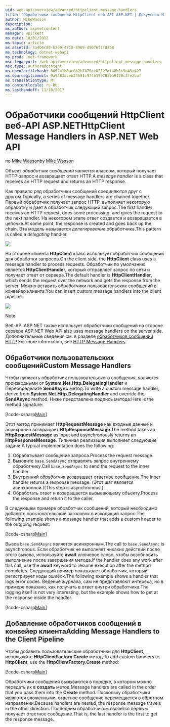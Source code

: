 ```yaml
---
uid: web-api/overview/advanced/httpclient-message-handlers
title: "Обработчики сообщений HttpClient веб-API ASP.NET | Документы Microsoft"
author: MikeWasson
description: 
ms.author: aspnetcontent
manager: wpickett
ms.date: 10/01/2012
ms.topic: article
ms.assetid: 5a4b6c80-b2e9-4710-8969-d5076f7f82b8
ms.technology: dotnet-webapi
ms.prod: .net-framework
msc.legacyurl: /web-api/overview/advanced/httpclient-message-handlers
msc.type: authoredcontent
ms.openlocfilehash: 805741b0ac682b7479ce82127df48b1b9a49a427
ms.sourcegitcommit: 9a9483aceb34591c97451997036a9120c3fe2baf
ms.translationtype: MT
ms.contentlocale: ru-RU
ms.lasthandoff: 11/10/2017
---
```

<a name="httpclient-message-handlers-in-aspnet-web-api"></a><span data-ttu-id="9f315-102">Обработчики сообщений HttpClient веб-API ASP.NET</span><span class="sxs-lookup"><span data-stu-id="9f315-102">HttpClient Message Handlers in ASP.NET Web API</span></span>
====================
<span data-ttu-id="9f315-103">по [Mike Wasson](https://github.com/MikeWasson)</span><span class="sxs-lookup"><span data-stu-id="9f315-103">by [Mike Wasson](https://github.com/MikeWasson)</span></span>

<span data-ttu-id="9f315-104">Объект *обработчик сообщений* является классом, который получает HTTP-запрос и возвращает ответ HTTP.</span><span class="sxs-lookup"><span data-stu-id="9f315-104">A *message handler* is a class that receives an HTTP request and returns an HTTP response.</span></span>

<span data-ttu-id="9f315-105">Как правило ряд обработчики сообщений соединяются друг с другом.</span><span class="sxs-lookup"><span data-stu-id="9f315-105">Typically, a series of message handlers are chained together.</span></span> <span data-ttu-id="9f315-106">Первый обработчик получает запрос HTTP, выполняет некоторую обработку и дает в обработчик следующий запрос.</span><span class="sxs-lookup"><span data-stu-id="9f315-106">The first handler receives an HTTP request, does some processing, and gives the request to the next handler.</span></span> <span data-ttu-id="9f315-107">На некотором этапе ответ создается и возвращается в цепочке.</span><span class="sxs-lookup"><span data-stu-id="9f315-107">At some point, the response is created and goes back up the chain.</span></span> <span data-ttu-id="9f315-108">Эта модель называется *делегирование* обработчика.</span><span class="sxs-lookup"><span data-stu-id="9f315-108">This pattern is called a *delegating* handler.</span></span>

![](httpclient-message-handlers/_static/image1.png)

<span data-ttu-id="9f315-109">На стороне клиента **HttpClient** класс использует обработчик сообщений для обработки запросов.</span><span class="sxs-lookup"><span data-stu-id="9f315-109">On the client side, the **HttpClient** class uses a message handler to process requests.</span></span> <span data-ttu-id="9f315-110">Обработчик по умолчанию является **HttpClientHandler**, который отправляет запрос по сети и получает ответ от сервера.</span><span class="sxs-lookup"><span data-stu-id="9f315-110">The default handler is **HttpClientHandler**, which sends the request over the network and gets the response from the server.</span></span> <span data-ttu-id="9f315-111">Можно вставить обработчики пользовательских сообщений в конвейер клиента:</span><span class="sxs-lookup"><span data-stu-id="9f315-111">You can insert custom message handlers into the client pipeline:</span></span>

![](httpclient-message-handlers/_static/image2.png)

> [!NOTE]
> <span data-ttu-id="9f315-112">Веб-API ASP.NET также использует обработчики сообщений на стороне сервера.</span><span class="sxs-lookup"><span data-stu-id="9f315-112">ASP.NET Web API also uses message handlers on the server side.</span></span> <span data-ttu-id="9f315-113">Дополнительные сведения см. в разделе [обработчиков сообщений HTTP](http-message-handlers.md).</span><span class="sxs-lookup"><span data-stu-id="9f315-113">For more information, see [HTTP Message Handlers](http-message-handlers.md).</span></span>


## <a name="custom-message-handlers"></a><span data-ttu-id="9f315-114">Обработчики пользовательских сообщений</span><span class="sxs-lookup"><span data-stu-id="9f315-114">Custom Message Handlers</span></span>

<span data-ttu-id="9f315-115">Чтобы написать обработчик пользовательского сообщения, являются производными от **System.Net.Http.DelegatingHandler** и Переопределите **SendAsync** метод.</span><span class="sxs-lookup"><span data-stu-id="9f315-115">To write a custom message handler, derive from **System.Net.Http.DelegatingHandler** and override the **SendAsync** method.</span></span> <span data-ttu-id="9f315-116">Ниже представлена подпись метода:</span><span class="sxs-lookup"><span data-stu-id="9f315-116">Here is the method signature:</span></span>

[!code-csharp[Main](httpclient-message-handlers/samples/sample1.cs)]

<span data-ttu-id="9f315-117">Этот метод принимает **HttpRequestMessage** как входные данные и асинхронно возвращает **HttpResponseMessage**.</span><span class="sxs-lookup"><span data-stu-id="9f315-117">The method takes an **HttpRequestMessage** as input and asynchronously returns an **HttpResponseMessage**.</span></span> <span data-ttu-id="9f315-118">Типичная реализация выполняет следующие задачи.</span><span class="sxs-lookup"><span data-stu-id="9f315-118">A typical implementation does the following:</span></span>

1. <span data-ttu-id="9f315-119">Обрабатывает сообщение запроса.</span><span class="sxs-lookup"><span data-stu-id="9f315-119">Process the request message.</span></span>
2. <span data-ttu-id="9f315-120">Вызовите `base.SendAsync` отправлять запрос внутреннему обработчику.</span><span class="sxs-lookup"><span data-stu-id="9f315-120">Call `base.SendAsync` to send the request to the inner handler.</span></span>
3. <span data-ttu-id="9f315-121">Внутренний обработчик возвращает ответное сообщение.</span><span class="sxs-lookup"><span data-stu-id="9f315-121">The inner handler returns a response message.</span></span> <span data-ttu-id="9f315-122">(Этот шаг является асинхронной.)</span><span class="sxs-lookup"><span data-stu-id="9f315-122">(This step is asynchronous.)</span></span>
4. <span data-ttu-id="9f315-123">Обработать ответ и возвращается вызывающему объекту.</span><span class="sxs-lookup"><span data-stu-id="9f315-123">Process the response and return it to the caller.</span></span>

<span data-ttu-id="9f315-124">В следующем примере обработчик сообщений, который необходимо добавить пользовательский заголовок в исходящий запрос:</span><span class="sxs-lookup"><span data-stu-id="9f315-124">The following example shows a message handler that adds a custom header to the outgoing request:</span></span>

[!code-csharp[Main](httpclient-message-handlers/samples/sample2.cs)]

<span data-ttu-id="9f315-125">Вызов `base.SendAsync` является асинхронным.</span><span class="sxs-lookup"><span data-stu-id="9f315-125">The call to `base.SendAsync` is asynchronous.</span></span> <span data-ttu-id="9f315-126">Если обработчик не выполняет никаких действий после этого вызова, используйте **await** ключевое слово, чтобы возобновить выполнение после завершения метода.</span><span class="sxs-lookup"><span data-stu-id="9f315-126">If the handler does any work after this call, use the **await** keyword to resume execution after the method completes.</span></span> <span data-ttu-id="9f315-127">Следующий пример показывает обработчик, который регистрирует коды ошибок.</span><span class="sxs-lookup"><span data-stu-id="9f315-127">The following example shows a handler that logs error codes.</span></span> <span data-ttu-id="9f315-128">Ведение журнала, сам не представляют интереса, но в примере показано, как получать в ответ внутри обработчика.</span><span class="sxs-lookup"><span data-stu-id="9f315-128">The logging itself is not very interesting, but the example shows how to get at the response inside the handler.</span></span>

[!code-csharp[Main](httpclient-message-handlers/samples/sample3.cs?highlight=10,13)]

## <a name="adding-message-handlers-to-the-client-pipeline"></a><span data-ttu-id="9f315-129">Добавление обработчиков сообщений в конвейер клиента</span><span class="sxs-lookup"><span data-stu-id="9f315-129">Adding Message Handlers to the Client Pipeline</span></span>

<span data-ttu-id="9f315-130">Чтобы добавить пользовательские обработчики для **HttpClient**, используйте **HttpClientFactory.Create** метод:</span><span class="sxs-lookup"><span data-stu-id="9f315-130">To add custom handlers to **HttpClient**, use the **HttpClientFactory.Create** method:</span></span>

[!code-csharp[Main](httpclient-message-handlers/samples/sample4.cs)]

<span data-ttu-id="9f315-131">Обработчики сообщений вызываются в порядке, в котором можно передать их в **создать** метод.</span><span class="sxs-lookup"><span data-stu-id="9f315-131">Message handlers are called in the order that you pass them into the **Create** method.</span></span> <span data-ttu-id="9f315-132">Поскольку обработчики являются вложенными, ответное сообщение перемещается в обратном направлении.</span><span class="sxs-lookup"><span data-stu-id="9f315-132">Because handlers are nested, the response message travels in the other direction.</span></span> <span data-ttu-id="9f315-133">Последним обработчиком является первым получает ответное сообщение.</span><span class="sxs-lookup"><span data-stu-id="9f315-133">That is, the last handler is the first to get the response message.</span></span>
